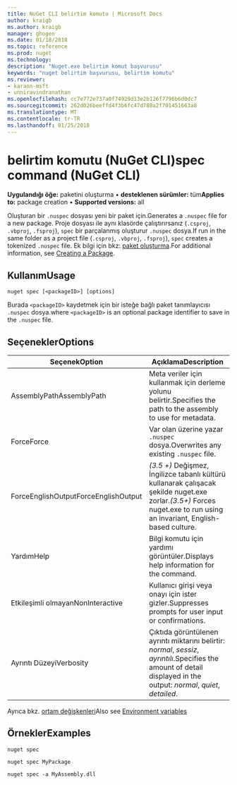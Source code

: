 ```yaml
---
title: NuGet CLI belirtim komutu | Microsoft Docs
author: kraigb
ms.author: kraigb
manager: ghogen
ms.date: 01/18/2018
ms.topic: reference
ms.prod: nuget
ms.technology: 
description: "Nuget.exe belirtim komut başvurusu"
keywords: "nuget belirtim başvurusu, belirtim komutu"
ms.reviewer:
- karann-msft
- unniravindranathan
ms.openlocfilehash: cc7e772e737a0f74929d13e2b126f7796b6d0dc7
ms.sourcegitcommit: 262d026beeffd4f3b6fc47d780a2f701451663a8
ms.translationtype: MT
ms.contentlocale: tr-TR
ms.lasthandoff: 01/25/2018
---
```

# <a name="spec-command-nuget-cli"></a><span data-ttu-id="1bba5-104">belirtim komutu (NuGet CLI)</span><span class="sxs-lookup"><span data-stu-id="1bba5-104">spec command (NuGet CLI)</span></span>

<span data-ttu-id="1bba5-105">**Uygulandığı öğe:** paketini oluşturma &bullet; **desteklenen sürümler:** tüm</span><span class="sxs-lookup"><span data-stu-id="1bba5-105">**Applies to:** package creation &bullet; **Supported versions:** all</span></span>

<span data-ttu-id="1bba5-106">Oluşturan bir `.nuspec` dosyası yeni bir paket için.</span><span class="sxs-lookup"><span data-stu-id="1bba5-106">Generates a `.nuspec` file for a new package.</span></span> <span data-ttu-id="1bba5-107">Proje dosyası ile aynı klasörde çalıştırırsanız (`.csproj`, `.vbproj`, `.fsproj`), `spec` bir parçalanmış oluşturur `.nuspec` dosya.</span><span class="sxs-lookup"><span data-stu-id="1bba5-107">If run in the same folder as a project file (`.csproj`, `.vbproj`, `.fsproj`), `spec` creates a tokenized `.nuspec` file.</span></span> <span data-ttu-id="1bba5-108">Ek bilgi için bkz: [paket oluşturma](../create-packages/creating-a-package.md).</span><span class="sxs-lookup"><span data-stu-id="1bba5-108">For additional information, see [Creating a Package](../create-packages/creating-a-package.md).</span></span>

## <a name="usage"></a><span data-ttu-id="1bba5-109">Kullanım</span><span class="sxs-lookup"><span data-stu-id="1bba5-109">Usage</span></span>

```cli
nuget spec [<packageID>] [options]
```

<span data-ttu-id="1bba5-110">Burada `<packageID>` kaydetmek için bir isteğe bağlı paket tanımlayıcısı `.nuspec` dosya.</span><span class="sxs-lookup"><span data-stu-id="1bba5-110">where `<packageID>` is an optional package identifier to save in the `.nuspec` file.</span></span>

## <a name="options"></a><span data-ttu-id="1bba5-111">Seçenekler</span><span class="sxs-lookup"><span data-stu-id="1bba5-111">Options</span></span>

| <span data-ttu-id="1bba5-112">Seçenek</span><span class="sxs-lookup"><span data-stu-id="1bba5-112">Option</span></span> | <span data-ttu-id="1bba5-113">Açıklama</span><span class="sxs-lookup"><span data-stu-id="1bba5-113">Description</span></span> |
| --- | --- |
| <span data-ttu-id="1bba5-114">AssemblyPath</span><span class="sxs-lookup"><span data-stu-id="1bba5-114">AssemblyPath</span></span> | <span data-ttu-id="1bba5-115">Meta veriler için kullanmak için derleme yolunu belirtir.</span><span class="sxs-lookup"><span data-stu-id="1bba5-115">Specifies the path to the assembly to use for metadata.</span></span> |
| <span data-ttu-id="1bba5-116">Force</span><span class="sxs-lookup"><span data-stu-id="1bba5-116">Force</span></span> | <span data-ttu-id="1bba5-117">Var olan üzerine yazar `.nuspec` dosya.</span><span class="sxs-lookup"><span data-stu-id="1bba5-117">Overwrites any existing `.nuspec` file.</span></span> |
| <span data-ttu-id="1bba5-118">ForceEnglishOutput</span><span class="sxs-lookup"><span data-stu-id="1bba5-118">ForceEnglishOutput</span></span> | <span data-ttu-id="1bba5-119">*(3.5 +)*  Değişmez, İngilizce tabanlı kültürü kullanarak çalışacak şekilde nuget.exe zorlar.</span><span class="sxs-lookup"><span data-stu-id="1bba5-119">*(3.5+)* Forces nuget.exe to run using an invariant, English-based culture.</span></span> |
| <span data-ttu-id="1bba5-120">Yardım</span><span class="sxs-lookup"><span data-stu-id="1bba5-120">Help</span></span> | <span data-ttu-id="1bba5-121">Bilgi komutu için yardımı görüntüler.</span><span class="sxs-lookup"><span data-stu-id="1bba5-121">Displays help information for the command.</span></span> |
| <span data-ttu-id="1bba5-122">Etkileşimli olmayan</span><span class="sxs-lookup"><span data-stu-id="1bba5-122">NonInteractive</span></span> | <span data-ttu-id="1bba5-123">Kullanıcı girişi veya onayı için ister gizler.</span><span class="sxs-lookup"><span data-stu-id="1bba5-123">Suppresses prompts for user input or confirmations.</span></span> |
| <span data-ttu-id="1bba5-124">Ayrıntı Düzeyi</span><span class="sxs-lookup"><span data-stu-id="1bba5-124">Verbosity</span></span> | <span data-ttu-id="1bba5-125">Çıktıda görüntülenen ayrıntı miktarını belirtir: *normal*, *sessiz*, *ayrıntılı*.</span><span class="sxs-lookup"><span data-stu-id="1bba5-125">Specifies the amount of detail displayed in the output: *normal*, *quiet*, *detailed*.</span></span> |

<span data-ttu-id="1bba5-126">Ayrıca bkz. [ortam değişkenleri](cli-ref-environment-variables.md)</span><span class="sxs-lookup"><span data-stu-id="1bba5-126">Also see [Environment variables](cli-ref-environment-variables.md)</span></span>

## <a name="examples"></a><span data-ttu-id="1bba5-127">Örnekler</span><span class="sxs-lookup"><span data-stu-id="1bba5-127">Examples</span></span>

```cli
nuget spec

nuget spec MyPackage

nuget spec -a MyAssembly.dll
```
